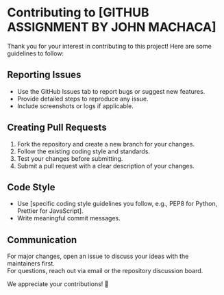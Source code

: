 # Contributing to [GITHUB ASSIGNMENT BY JOHN MACHACA]

Thank you for your interest in contributing to this project! Here are some guidelines to follow:

## Reporting Issues
- Use the GitHub Issues tab to report bugs or suggest new features.
- Provide detailed steps to reproduce any issue.
- Include screenshots or logs if applicable.

## Creating Pull Requests
1. Fork the repository and create a new branch for your changes.
2. Follow the existing coding style and standards.
3. Test your changes before submitting.
4. Submit a pull request with a clear description of your changes.

## Code Style
- Use [specific coding style guidelines you follow, e.g., PEP8 for Python, Prettier for JavaScript].
- Write meaningful commit messages.

## Communication
For major changes, open an issue to discuss your ideas with the maintainers first.  
For questions, reach out via email or the repository discussion board.

We appreciate your contributions! 🎉
